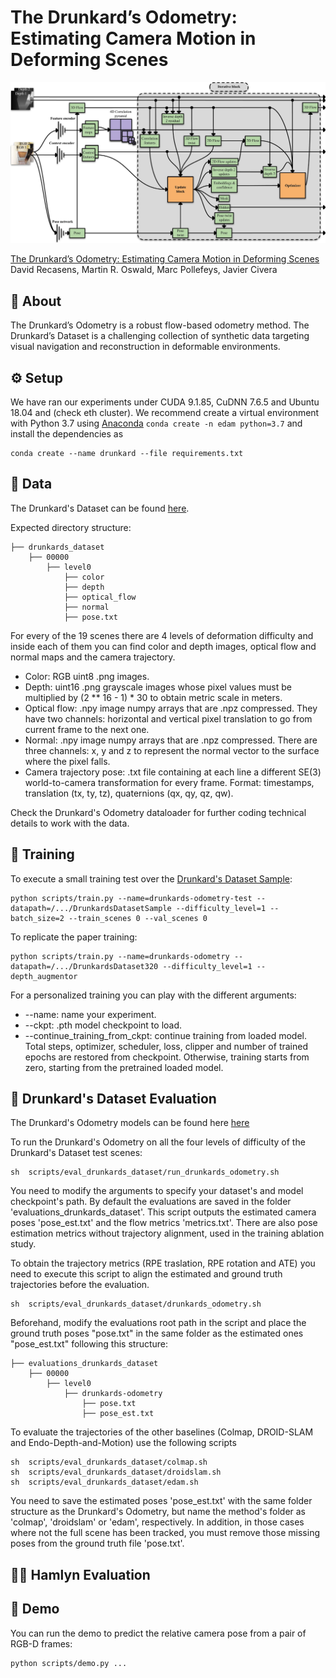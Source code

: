 # The Drunkard’s Odometry: Estimating Camera Motion in Deforming Scenes

<center><img src="assets/Overview_drunk.jpg" width="540" style="center"></center>

[The Drunkard’s Odometry: Estimating Camera Motion in Deforming Scenes]()  
David Recasens, Martin R. Oswald, Marc Pollefeys, Javier Civera


## 💭 About
The Drunkard’s Odometry is a robust flow-based odometry method. 
The Drunkard’s Dataset is a challenging collection of synthetic data targeting visual navigation and reconstruction in deformable environments.


## ⚙️ Setup

We have ran our experiments under CUDA 9.1.85, CuDNN 7.6.5 and Ubuntu 18.04 and (check eth cluster). We recommend create a virtual environment with Python 3.7 using [Anaconda](https://www.anaconda.com/download/) `conda create -n edam python=3.7` and install the dependencies as
```shell
conda create --name drunkard --file requirements.txt
```


## 💾 Data

The Drunkard's Dataset can be found [here](https://drive.google.com/drive/folders/1AZHUKMbe7bR1xwRmAAZ0AHgcEqRnNjms?usp=sharing).

Expected directory structure:
```Shell
├── drunkards_dataset
    ├── 00000
        ├── level0
            ├── color
            ├── depth
            ├── optical_flow
            ├── normal
            ├── pose.txt            
```

For every of the 19 scenes there are 4 levels of deformation difficulty and inside each of them you can find color and depth images, optical flow and normal maps and the camera trajectory.

- Color: RGB uint8 .png images. 
- Depth: uint16 .png grayscale images whose pixel values must be multiplied by (2 ** 16 - 1) * 30 to obtain metric scale in meters.
- Optical flow: .npy image numpy arrays that are .npz compressed. They have two channels: horizontal and vertical pixel translation to go from current frame to the next one.
- Normal: .npy image numpy arrays that are .npz compressed. There are three channels: x, y and z to represent the normal vector to the surface where the pixel falls.
- Camera trajectory pose: .txt file containing at each line a different SE(3) world-to-camera transformation for every frame. Format: timestamps, translation (tx, ty, tz), quaternions (qx, qy, qz, qw).

Check the Drunkard's Odometry dataloader for further coding technical details to work with the data.

## 🧠 Training

To execute a small training test over the [Drunkard's Dataset Sample]():

```shell
python scripts/train.py --name=drunkards-odometry-test --datapath=/.../DrunkardsDatasetSample --difficulty_level=1 --batch_size=2 --train_scenes 0 --val_scenes 0 
```

To replicate the paper training:

```shell
python scripts/train.py --name=drunkards-odometry --datapath=/.../DrunkardsDataset320 --difficulty_level=1 --depth_augmentor
```

For a personalized training you can play with the different arguments:
- --name: name your experiment.
- --ckpt: .pth model checkpoint to load.
- --continue_training_from_ckpt: continue training from loaded model. Total steps, optimizer, scheduler, loss, clipper and number of trained epochs are restored from checkpoint. Otherwise, training starts from zero, starting from the pretrained loaded model.


## :beers: Drunkard's Dataset Evaluation

The Drunkard's Odometry models can be found here [here](https://drive.google.com/drive/folders/1Oj0lktYLSTOXT0sJzA7PYIUOhYPIhTZS?usp=sharing)

To run the Drunkard's Odometry on all the four levels of difficulty of the Drunkard's Dataset test scenes:

```shell
sh  scripts/eval_drunkards_dataset/run_drunkards_odometry.sh
```

You need to modify the arguments to specify your dataset's and model checkpoint's path. By default the evaluations are saved in the folder 'evaluations_drunkards_dataset'. This script outputs the estimated camera poses 'pose_est.txt' and the flow metrics 'metrics.txt'. There are also pose estimation metrics without trajectory alignment, used in the training ablation study.

To obtain the trajectory metrics (RPE traslation, RPE rotation and ATE) you need to execute this script to align the estimated and ground truth trajectories before the evaluation. 

```shell
sh  scripts/eval_drunkards_dataset/drunkards_odometry.sh
```

Beforehand, modify the evaluations root path in the script and place the ground truth poses "pose.txt" in the same folder as the estimated ones "pose_est.txt" following this structure:

```Shell
├── evaluations_drunkards_dataset
    ├── 00000
        ├── level0
            ├── drunkards-odometry
                ├── pose.txt
                ├── pose_est.txt                       
```

To evaluate the trajectories of the other baselines (Colmap, DROID-SLAM and Endo-Depth-and-Motion) use the following scripts

```shell
sh  scripts/eval_drunkards_dataset/colmap.sh
sh  scripts/eval_drunkards_dataset/droidslam.sh
sh  scripts/eval_drunkards_dataset/edam.sh
```

You need to save the estimated poses 'pose_est.txt' with the same folder structure as the Drunkard's Odometry, but name the method's folder as 'colmap', 'droidslam' or 'edam', respectively. In addition, in those cases where not the full scene has been tracked, you must remove those missing poses from the ground truth file 'pose.txt'.

## :man_health_worker: Hamlyn Evaluation


## 	:call_me_hand: Demo

You can run the demo to predict the relative camera pose from a pair of RGB-D frames:

```
python scripts/demo.py ...
```
